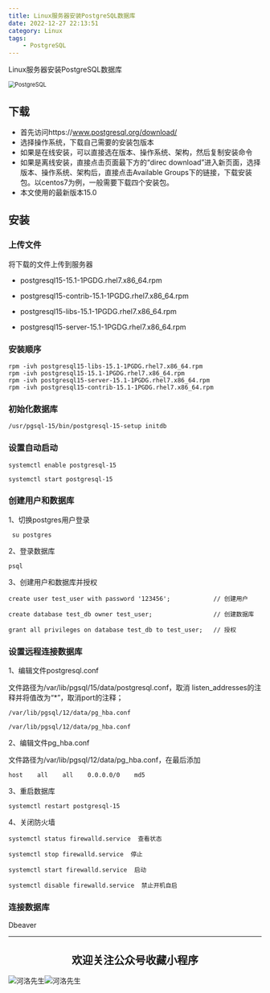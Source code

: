 ```yaml
---
title: Linux服务器安装PostgreSQL数据库
date: 2022-12-27 22:13:51
category: Linux
tags: 
    - PostgreSQL
---
```


Linux服务器安装PostgreSQL数据库

<img src="https://weaoe.com/hexo/img/2022102900.png" alt="PostgreSQL" style="zoom: 80%;" />

## 下载

- 首先访问https://www.postgresql.org/download/
- 选择操作系统，下载自己需要的安装包版本
- 如果是在线安装，可以直接选在版本、操作系统、架构，然后复制安装命令
- 如果是离线安装，直接点击页面最下方的“direc download”进入新页面，选择版本、操作系统、架构后，直接点击Available Groups下的链接，下载安装包。以centos7为例，一般需要下载四个安装包。
- 本文使用的最新版本15.0

## 安装

### 上传文件

将下载的文件上传到服务器

- postgresql15-15.1-1PGDG.rhel7.x86_64.rpm

- postgresql15-contrib-15.1-1PGDG.rhel7.x86_64.rpm

- postgresql15-libs-15.1-1PGDG.rhel7.x86_64.rpm

- postgresql15-server-15.1-1PGDG.rhel7.x86_64.rpm

### 安装顺序

```
rpm -ivh postgresql15-libs-15.1-1PGDG.rhel7.x86_64.rpm
rpm -ivh postgresql15-15.1-1PGDG.rhel7.x86_64.rpm
rpm -ivh postgresql15-server-15.1-1PGDG.rhel7.x86_64.rpm
rpm -ivh postgresql15-contrib-15.1-1PGDG.rhel7.x86_64.rpm
```

### 初始化数据库

`/usr/pgsql-15/bin/postgresql-15-setup initdb`

### 设置自动启动

`systemctl enable postgresql-15`

`systemctl start postgresql-15`

### 创建用户和数据库

1、切换postgres用户登录

` su postgres`

2、登录数据库

`psql`

3、创建用户和数据库并授权

`create user test_user with password '123456';            // 创建用户`

`create database test_db owner test_user;                 // 创建数据库`

`grant all privileges on database test_db to test_user;   // 授权`

### 设置远程连接数据库

1、编辑文件postgresql.conf

文件路径为/var/lib/pgsql/15/data/postgresql.conf，取消 listen_addresses的注释并将值改为“*”，取消port的注释；

`/var/lib/pgsql/12/data/pg_hba.conf`

`/var/lib/pgsql/12/data/pg_hba.conf`

2、编辑文件pg_hba.conf

文件路径为/var/lib/pgsql/12/data/pg_hba.conf，在最后添加

`host    all    all    0.0.0.0/0    md5 `

3、重启数据库

`systemctl restart postgresql-15`

4、关闭防火墙

`systemctl status firewalld.service  查看状态`

`systemctl stop firewalld.service  停止`

`systemctl start firewalld.service  启动`

`systemctl disable firewalld.service  禁止开机自启`

### 连接数据库

Dbeaver

---

## <center>欢迎关注公众号收藏小程序</center>

![河洛先生](https://s2.loli.net/2022/06/23/bYdtKDC2U5J7iWr.jpg)![河洛先生](https://s2.loli.net/2022/06/23/PlUgz5KSHm7OBke.jpg)
